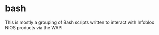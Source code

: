 # bash
This is mostly a grouping of Bash scripts written to interact with Infoblox NIOS products via the WAPI
